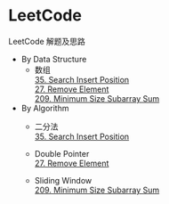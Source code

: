 # LeetCode
LeetCode 解题及思路
* By Data Structure
    * 数组  
        [35. Search Insert Position](./Problems/35.SearchInsertPosition)  
        [27. Remove Element](./Problems/27.RemoveElement)  
        [209. Minimum Size Subarray Sum](./Problems/209.MinimumSizeSubarraySum)    
* By Algorithm
    * 二分法  
        [35. Search Insert Position](./Problems/35.SearchInsertPosition)    
    
    * Double Pointer  
        [27. Remove Element](./Problems/27.RemoveElement)  
       
    * Sliding Window  
        [209. Minimum Size Subarray Sum](./Problems/209.MinimumSizeSubarraySum)   